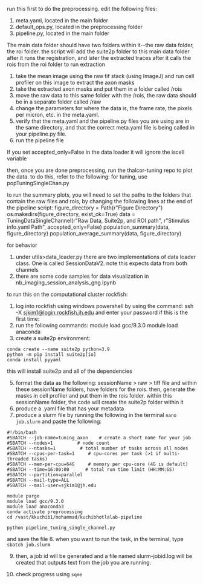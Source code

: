 run this first to do the preprocessing. edit the following files:
1. meta.yaml, located in the main folder
2. default_ops.py, located in the preprocessing folder
3. pipeline.py, located in the main folder

The main data folder should have two folders within it--the raw data folder, the roi folder. the script will add the suite2p folder to this main data folder after it runs the registration, and later the extracted traces after it calls the rois from the roi folder to run extraction

1. take the mean image using the raw tif stack (using ImageJ) and run cell profiler on this image to extract the axon masks
2. take the extracted axon masks and put them in a folder called /rois
3. move the raw data to this same folder with the /rois, the raw data should be in a separate folder called /raw
4. change the parameters for where the data is, the frame rate, the pixels per micron, etc. in the meta.yaml.
5. verify that the meta.yaml and the pipeline.py files you are using are in the same directory, and that the correct meta.yaml file is being called in your pipeline.py file.
6. run the pipeline file 

If you set accepted_only=False in the data loader it will ignore the iscell variable

then, once you are done preprocessing, run the thalcor-tuning repo to plot the data. to do this, refer to the following:
for tuning, use popTuningSingleChan.py

to run the summary plots, you will need to set the paths to the folders that contain the raw files and rois, by changing the following lines at the end of the pipeline script:
figure_directory = Path(r"Figure Directory")
os.makedirs(figure_directory, exist_ok=True)
data = TuningDataSingleChannel(r"Raw Data, Suite2p, and ROI path", r"Stimulus info.yaml Path", accepted_only=False)
population_summary(data, figure_directory)
population_average_summary(data, figure_directory)

for behavior
1. under utils>data_loader.py there are two implementations of data loader class. One is called SessionDataV2. note this expects data from both channels
2. there are some code samples for data visualization in nb_imaging_session_analysis_gng.ipynb


to run this on the computational cluster rockfish:
1. log into rockfish using windows powershell by using the command:
 ssh -X sjkim1@login.rockfish.jh.edu
and enter your password
if this is the first time:
2. run the following commands:
module load gcc/9.3.0
module load anaconda
3. create a suite2p environment:
```
conda create --name suite2p python=3.9
python -m pip install suite2p[io]
conda install pyyaml 
```
this will install suite2p and all of the dependencies

5. format the data as the following:
sessionName > raw > tiff file
and within these sessionName folders, have folders for the rois. then, generate the masks in cell profiler and put them in the rois folder. 
within this sessionName folder, the code will create the suite2p folder within it
7. produce a .yaml file that has your metadata
8. produce a slurm file by running the following in the terminal
```nano job.slurm```
and paste the following:
```
#!/bin/bash
#SBATCH --job-name=tuning_axon	  # create a short name for your job
#SBATCH --nodes=1         # node count
#SBATCH --ntasks=1         # total number of tasks across all nodes
#SBATCH --cpus-per-task=1     # cpu-cores per task (>1 if multi-threaded tasks)
#SBATCH --mem-per-cpu=64G     # memory per cpu-core (4G is default)
#SBATCH --time=16:00:00      # total run time limit (HH:MM:SS)
#SBATCH --partition=parallel
#SBATCH --mail-type=ALL
#SBATCH --mail-user=sjkim1@jh.edu

module purge
module load gcc/9.3.0
module load anaconda3
conda activate preprocessing
cd /vast/kkuchib1/mohammad/kuchibhotlalab-pipeline

python pipeline_tuning_single_channel.py
```

and save the file
8. when you want to run the task, in the terminal, type
```sbatch job.slurm```

9. then, a job id will be generated and a file named slurm-jobid.log will be created that outputs text from the job you are running.
 
10. check progress using ```sqme``` 
